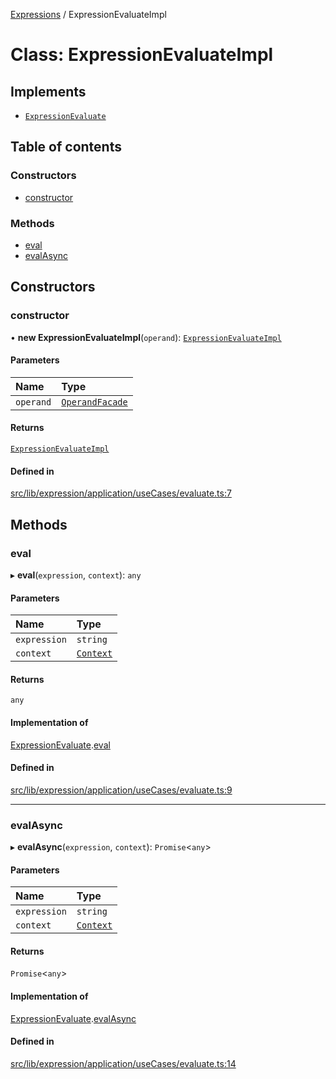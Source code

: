 [Expressions](../README.md) / ExpressionEvaluateImpl

# Class: ExpressionEvaluateImpl

## Implements

- [`ExpressionEvaluate`](../interfaces/ExpressionEvaluate.md)

## Table of contents

### Constructors

- [constructor](ExpressionEvaluateImpl.md#constructor)

### Methods

- [eval](ExpressionEvaluateImpl.md#eval)
- [evalAsync](ExpressionEvaluateImpl.md#evalasync)

## Constructors

### constructor

• **new ExpressionEvaluateImpl**(`operand`): [`ExpressionEvaluateImpl`](ExpressionEvaluateImpl.md)

#### Parameters

| Name | Type |
| :------ | :------ |
| `operand` | [`OperandFacade`](../interfaces/OperandFacade.md) |

#### Returns

[`ExpressionEvaluateImpl`](ExpressionEvaluateImpl.md)

#### Defined in

[src/lib/expression/application/useCases/evaluate.ts:7](https://github.com/FlavioLionelRita/3xpr/blob/370020b/src/lib/expression/application/useCases/evaluate.ts#L7)

## Methods

### eval

▸ **eval**(`expression`, `context`): `any`

#### Parameters

| Name | Type |
| :------ | :------ |
| `expression` | `string` |
| `context` | [`Context`](Context.md) |

#### Returns

`any`

#### Implementation of

[ExpressionEvaluate](../interfaces/ExpressionEvaluate.md).[eval](../interfaces/ExpressionEvaluate.md#eval)

#### Defined in

[src/lib/expression/application/useCases/evaluate.ts:9](https://github.com/FlavioLionelRita/3xpr/blob/370020b/src/lib/expression/application/useCases/evaluate.ts#L9)

___

### evalAsync

▸ **evalAsync**(`expression`, `context`): `Promise`\<`any`\>

#### Parameters

| Name | Type |
| :------ | :------ |
| `expression` | `string` |
| `context` | [`Context`](Context.md) |

#### Returns

`Promise`\<`any`\>

#### Implementation of

[ExpressionEvaluate](../interfaces/ExpressionEvaluate.md).[evalAsync](../interfaces/ExpressionEvaluate.md#evalasync)

#### Defined in

[src/lib/expression/application/useCases/evaluate.ts:14](https://github.com/FlavioLionelRita/3xpr/blob/370020b/src/lib/expression/application/useCases/evaluate.ts#L14)
